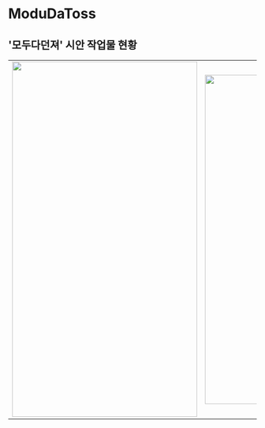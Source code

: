 # ModuDaToss
## '모두다던져' 시안 작업물 현황 <br/>
<table>
  <tr>
    <td>
      <img src="../images/Home.png" width=375px height=720px/>
    </td>
    <td>
      <img src="../images/profits.png" width=375px height=667px/>
    </td>
  </tr>
</table>
